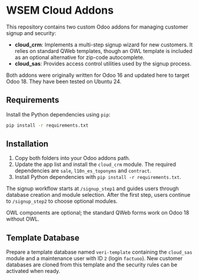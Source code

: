 # WSEM Cloud Addons

This repository contains two custom Odoo addons for managing customer signup and security:

- **cloud_crm**: Implements a multi-step signup wizard for new customers. It relies on standard QWeb templates, though an OWL template is included as an optional alternative for zip-code autocomplete.
- **cloud_sas**: Provides access control utilities used by the signup process.

Both addons were originally written for Odoo 16 and updated here to target Odoo 18. They have been tested on Ubuntu 24.

## Requirements

Install the Python dependencies using `pip`:

```bash
pip install -r requirements.txt
```

## Installation

1. Copy both folders into your Odoo addons path.
2. Update the app list and install the `cloud_crm` module. The required dependencies are `sale`, `l10n_es_toponyms` and `contract`.
3. Install Python dependencies with `pip install -r requirements.txt`.

The signup workflow starts at `/signup_step1` and guides users through database creation and module selection.
After the first step, users continue to `/signup_step2` to choose optional modules.

OWL components are optional; the standard QWeb forms work on Odoo 18 without OWL.
## Template Database

Prepare a template database named `veri-template` containing the `cloud_sas` module and a maintenance user with ID `2` (login `factuoo`). New customer databases are cloned from this template and the security rules can be activated when ready.

